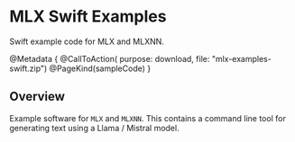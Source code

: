 # MLX Swift Examples

Swift example code for MLX and MLXNN.

@Metadata {
    @CallToAction(
        purpose: download,
        file: "mlx-examples-swift.zip")
    @PageKind(sampleCode)
}

## Overview

Example software for ``MLX`` and `MLXNN`.  This contains a command line tool for generating text using a Llama / Mistral model.

